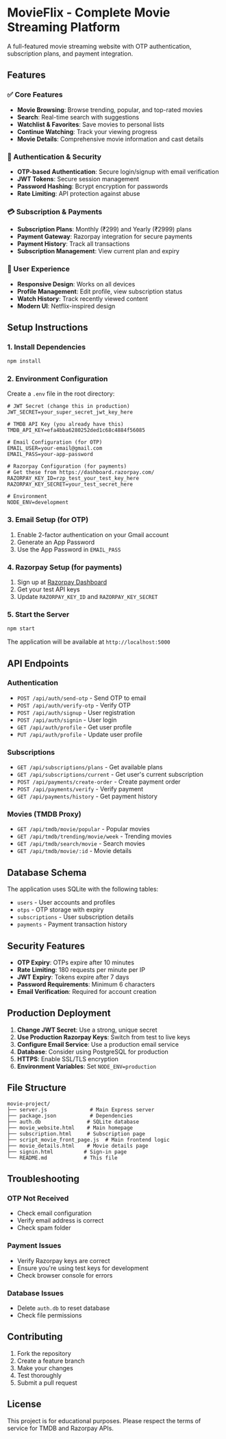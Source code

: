 # MovieFlix - Complete Movie Streaming Platform

A full-featured movie streaming website with OTP authentication, subscription plans, and payment integration.

## Features

### ✅ Core Features
- **Movie Browsing**: Browse trending, popular, and top-rated movies
- **Search**: Real-time search with suggestions
- **Watchlist & Favorites**: Save movies to personal lists
- **Continue Watching**: Track your viewing progress
- **Movie Details**: Comprehensive movie information and cast details

### 🔐 Authentication & Security
- **OTP-based Authentication**: Secure login/signup with email verification
- **JWT Tokens**: Secure session management
- **Password Hashing**: Bcrypt encryption for passwords
- **Rate Limiting**: API protection against abuse

### 💳 Subscription & Payments
- **Subscription Plans**: Monthly (₹299) and Yearly (₹2999) plans
- **Payment Gateway**: Razorpay integration for secure payments
- **Payment History**: Track all transactions
- **Subscription Management**: View current plan and expiry

### 🎯 User Experience
- **Responsive Design**: Works on all devices
- **Profile Management**: Edit profile, view subscription status
- **Watch History**: Track recently viewed content
- **Modern UI**: Netflix-inspired design

## Setup Instructions

### 1. Install Dependencies
```bash
npm install
```

### 2. Environment Configuration
Create a `.env` file in the root directory:

```env
# JWT Secret (change this in production)
JWT_SECRET=your_super_secret_jwt_key_here

# TMDB API Key (you already have this)
TMDB_API_KEY=efa4bba6280252ded1c68c4884f56085

# Email Configuration (for OTP)
EMAIL_USER=your-email@gmail.com
EMAIL_PASS=your-app-password

# Razorpay Configuration (for payments)
# Get these from https://dashboard.razorpay.com/
RAZORPAY_KEY_ID=rzp_test_your_test_key_here
RAZORPAY_KEY_SECRET=your_test_secret_here

# Environment
NODE_ENV=development
```

### 3. Email Setup (for OTP)
1. Enable 2-factor authentication on your Gmail account
2. Generate an App Password
3. Use the App Password in `EMAIL_PASS`

### 4. Razorpay Setup (for payments)
1. Sign up at [Razorpay Dashboard](https://dashboard.razorpay.com/)
2. Get your test API keys
3. Update `RAZORPAY_KEY_ID` and `RAZORPAY_KEY_SECRET`

### 5. Start the Server
```bash
npm start
```

The application will be available at `http://localhost:5000`

## API Endpoints

### Authentication
- `POST /api/auth/send-otp` - Send OTP to email
- `POST /api/auth/verify-otp` - Verify OTP
- `POST /api/auth/signup` - User registration
- `POST /api/auth/signin` - User login
- `GET /api/auth/profile` - Get user profile
- `PUT /api/auth/profile` - Update user profile

### Subscriptions
- `GET /api/subscriptions/plans` - Get available plans
- `GET /api/subscriptions/current` - Get user's current subscription
- `POST /api/payments/create-order` - Create payment order
- `POST /api/payments/verify` - Verify payment
- `GET /api/payments/history` - Get payment history

### Movies (TMDB Proxy)
- `GET /api/tmdb/movie/popular` - Popular movies
- `GET /api/tmdb/trending/movie/week` - Trending movies
- `GET /api/tmdb/search/movie` - Search movies
- `GET /api/tmdb/movie/:id` - Movie details

## Database Schema

The application uses SQLite with the following tables:
- `users` - User accounts and profiles
- `otps` - OTP storage with expiry
- `subscriptions` - User subscription details
- `payments` - Payment transaction history

## Security Features

- **OTP Expiry**: OTPs expire after 10 minutes
- **Rate Limiting**: 180 requests per minute per IP
- **JWT Expiry**: Tokens expire after 7 days
- **Password Requirements**: Minimum 6 characters
- **Email Verification**: Required for account creation

## Production Deployment

1. **Change JWT Secret**: Use a strong, unique secret
2. **Use Production Razorpay Keys**: Switch from test to live keys
3. **Configure Email Service**: Use a production email service
4. **Database**: Consider using PostgreSQL for production
5. **HTTPS**: Enable SSL/TLS encryption
6. **Environment Variables**: Set `NODE_ENV=production`

## File Structure

```
movie-project/
├── server.js              # Main Express server
├── package.json           # Dependencies
├── auth.db               # SQLite database
├── movie_website.html    # Main homepage
├── subscription.html     # Subscription page
├── script_movie_front_page.js  # Main frontend logic
├── movie_details.html    # Movie details page
├── signin.html          # Sign-in page
└── README.md            # This file
```

## Troubleshooting

### OTP Not Received
- Check email configuration
- Verify email address is correct
- Check spam folder

### Payment Issues
- Verify Razorpay keys are correct
- Ensure you're using test keys for development
- Check browser console for errors

### Database Issues
- Delete `auth.db` to reset database
- Check file permissions

## Contributing

1. Fork the repository
2. Create a feature branch
3. Make your changes
4. Test thoroughly
5. Submit a pull request

## License

This project is for educational purposes. Please respect the terms of service for TMDB and Razorpay APIs.

